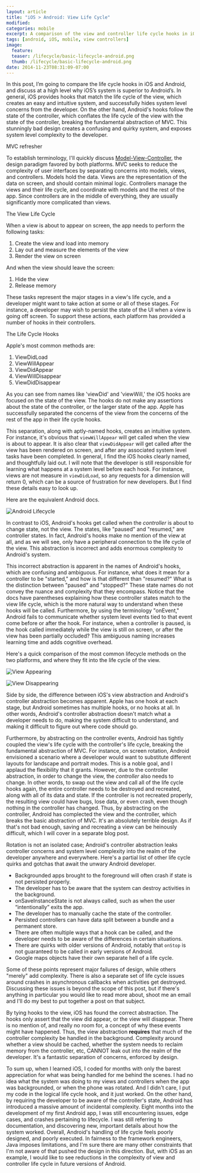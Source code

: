 ```yaml
---
layout: article
title: "iOS > Android: View Life Cycle"
modified:
categories: mobile
excerpt: A comparison of the view and controller life cycle hooks in iOS and Android.
tags: [android, iOS, mobile, view controllers]
image:
  feature:
  teaser: /lifecycle/basic-lifecycle-android.png
  thumb: /lifecycle/basic-lifecycle-android.png
date: 2014-11-23T08:31:09-07:00
---
```


 In this post, I’m going to compare the life cycle hooks in iOS and Android, and discuss at a high level why iOS’s system is superior to Android’s.  In general, iOS provides hooks that match the life cycle of the view, which creates an easy and intuitive system, and successfully hides system level concerns from the developer. On the other hand, Android's hooks follow the state of the controller, which conflates the life cycle of the view with the state of the controller, breaking the fundamental abstraction of MVC.  This stunningly bad design creates a confusing and quirky system, and exposes system level complexity to the developer.  

MVC refresher
  
To establish terminology, I'll quickly discuss [Model-View-Controller](http://en.wikipedia.org/wiki/Model%E2%80%93view%E2%80%93controller), the design paradigm favored by both platforms.   MVC seeks to reduce the complexity of user interfaces by separating concerns into models, views, and controllers.  Models hold the data.  Views are the representation of the data on screen, and should contain minimal logic.  Controllers manage the views and their life cycle, and coordinate with models and the rest of the app.  Since controllers are in the middle of everything, they are usually significantly more complicated than views. 

The View Life Cycle

When a view is about to appear on screen, the app needs to perform the following tasks:

1. Create the view and load into memory
2. Lay out and measure the elements of the view
3. Render the view on screen

And when the view should leave the screen:

1. Hide the view
2. Release memory

These tasks represent the major stages in a view's life cycle, and a developer might want to take action at some or all of these stages. For instance, a developer may wish to persist the state of the UI when a view is going off screen.  To support these actions, each platform has provided a number of hooks in their controllers. 

The Life Cycle Hooks

Apple's most common methods are:

1. ViewDidLoad
2. ViewWillAppear
3. ViewDidAppear
4. ViewWillDisappear
5. ViewDidDisappear

As you can see from names like 'viewDid' and 'viewWill,' the iOS hooks are focused on the state of the view.  The hooks do not make any assertions about the state of the controller, or the larger state of the app.  Apple has successfully separated the concerns of the view from the concerns of the rest of the app in their life cycle hooks.  

This separation, along with aptly-named hooks, creates an intuitive system. For instance, it's obvious that `viewWillAppear` will get called when the view is about to appear.  It is also clear that `viewDidAppear` will get called after the view has been rendered on screen, and after any associated system level tasks have been completed.  In general, I find the iOS hooks clearly named, and thoughtfully laid out. I will note that the developer is still responsible for learning what happens at a system level before each hook.   For instance, views are not measure in `viewDidLoad`, so any requests for a dimension will return 0, which can be a source of frustration for new developers.  But I find these details easy to look up.  

Here are the equivalent Android docs.  

![Android Lifecycle](/images/lifecycle/basic-lifecycle-android.png)

In contrast to iOS, Android's hooks get called when the *controller* is about to change state, not the view.  The states, like "paused" and "resumed," are controller states.  In fact, Android's hooks make no mention of the view at all, and as we will see, only have a peripheral connection to the life cycle of the view.  This abstraction is incorrect and adds enormous complexity to Android's system.  

This incorrect abstraction is apparent in the names of Android's hooks, which are confusing and ambiguous.  For instance, what does it mean for a controller to be "started," and how is that different than "resumed?"  What is the distinction between "paused" and "stopped?"  These state names do not convey the nuance and complexity that they encompass.  Notice that the docs have parentheses explaining how these controller states match to the view life cycle, which is the more natural way to understand when these hooks will be called.  Furthermore, by using the terminology "onEvent," Android fails to communicate whether system level events tied to that event come before or after the hook. For instance, when a controller is paused, is the hook called immediately while the view is still on screen, or after the view has been partially occluded? This ambiguous naming increases learning time and adds cognitive overhead.  

Here's a quick comparison of the most common lifecycle methods on the two platforms, and where they fit into the life cycle of the view.  

![View Appearing](/images/lifecycle/view-controller-appear.png)

![View Disappearing](/images/lifecycle/view-controller-disappear.png)

Side by side, the difference between iOS's view abstraction and Android's controller abstraction becomes apparent.  Apple has one hook at each stage, but Android sometimes has multiple hooks, or no hooks at all.  In other words, Android's controller abstraction doesn't match what a developer needs to do, making the system difficult to understand, and making it difficult to figure out where code should go.  
 
Furthermore, by abstracting on the controller events, Android has tightly coupled the view's life cycle with the controller's life cycle, breaking the fundamental abstraction of MVC.  For instance, on screen rotation, Android envisioned a scenario where a developer would want to substitute different layouts for landscape and portrait modes.  This is a noble goal, and I applaud the flexibility that it grants.  However, due to the controller abstraction, in order to change the view, the *controller* also needs to change.  In other words, to swap out the view and call all of the life cycle hooks again, the entire controller needs to be destroyed and recreated, along with all of its data and state.  If the controller is not recreated properly, the resulting view could have bugs, lose data, or even crash, even though nothing in the controller has changed.  Thus, by abstracting on the controller, Android has complected the view and the controller, which breaks the basic abstraction of MVC.  It's an absolutely terrible design.  As if that's not bad enough, saving and recreating a view can be heinously difficult, which I will cover in a separate blog post.  

Rotation is not an isolated case; Android's controller abstraction leaks controller concerns and system level complexity into the realm of the developer anywhere and everywhere.  Here's a partial list of other life cycle quirks and gotchas that await the unwary Android developer.  

- Backgrounded apps brought to the foreground will often crash if state is not persisted properly.  
- The developer has to be aware that the system can destroy activities in the background. 
- onSaveInstanceState is not always called, such as when the user “intentionally” exits the app.
- The developer has to manually cache the state of the controller.
- Persisted controllers can have data split between a bundle and a permanent store.  
- There are often multiple ways that a hook can be called, and the developer needs to be aware of the differences in certain situations. 
- There are quirks with older versions of Android, notably that `onStop` is not guaranteed to be called in early versions of Android.
- Google maps objects have their own separate hell of a life cycle.  

Some of these points represent major failures of design, while others "merely" add complexity.  There is also a separate set of life cycle issues around crashes in asynchronous callbacks when activities get destroyed.  Discussing these issues is beyond the scope of this post, but if there's anything in particular you would like to read more about, shoot me an email and I'll do my best to put together a post on that subject.  

By tying hooks to the view, iOS has found the correct abstraction.  The hooks only assert that the view did appear, or the view will disappear.  There is no mention of, and really no room for, a concept of why these events might have happened.  Thus, the view abstraction **requires** that much of the controller complexity be handled in the background.  Complexity around whether a view should be cached, whether the system needs to reclaim memory from the controller, etc, CANNOT leak out into the realm of the developer.  It's a fantastic separation of concerns, enforced by design.  

To sum up, when I learned iOS, I coded for months with only the barest appreciation for what was being handled for me behind the scenes.  I had no idea what the system was doing to my views and controllers when the app was backgrounded, or when the phone was rotated.  And I didn't care, I put my code in the logical life cycle hook, and it just worked.  On the other hand, by requiring the developer to be aware of the controller's state, Android has introduced a massive amount of incidental complexity.  Eight months into the development of my first Android app, I was still encountering issues, edge cases, and crashes pertaining to lifecycle. I was still referring to documentation, and discovering new, important details about how the system worked. Overall, Android's handling of life cycle feels poorly designed, and poorly executed.  In fairness to the framework engineers, Java imposes limitations, and I'm sure there are many other constraints that I'm not aware of that pushed the design in this direction.  But, with iOS as an example, I would like to see reductions in the complexity of view and controller life cycle in future versions of Android.  